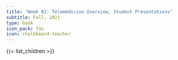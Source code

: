 ```yaml
---
title: "Week 02: Telemedicine Overview, Student Presentations"
subtitle: Fall, 2021
type: book
icon_pack: fas
icon: chalkboard-teacher
---
```


{{< list_children >}}
